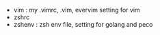  - vim : my .vimrc, .vim, evervim setting for vim
 - zshrc
 - zshenv : zsh env file, setting for golang and peco
